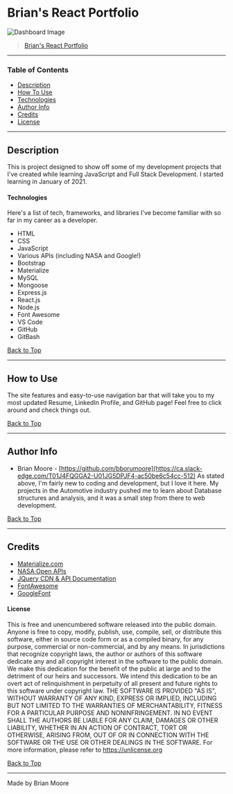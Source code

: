 # Brian's React Portfolio
![Dashboard Image](src/assets/images/selfPortrait.png)
> [Brian's React Portfolio](https://bborumoore.github.io/mars-daily/ )
---
### Table of Contents
- [Description](#description)
- [How To Use](#how-to-use)
- [Technologies](#technologies)
- [Author Info](#author-info)
- [Credits](#credits)
- [License](#license) 

---
## Description
This is project designed to show off some of my development projects that I've created while learning JavaScript and Full Stack Development.  I started learning in January of 2021.
#### Technologies
Here's a list of tech, frameworks, and libraries I've become familiar with so far in my career as a developer.
- HTML
- CSS
- JavaScript
- Various APIs (including NASA and Google!)
- Bootstrap
- Materialize
- MySQL
- Mongoose
- Express.js
- React.js
- Node.js
- Font Awesome
- VS Code
- GitHub
- GitBash 
  
[Back to Top](#Brian's-React-Portfolio)

---
## How to Use
The site features and easy-to-use navigation bar that will take you to my most updated Resume, LinkedIn Profile, and GitHub page!  Feel free to click around and check things out. 
  
[Back to Top](#Brian's-React-Portfolio)

---
## Author Info
- Brian Moore - [https://github.com/bborumoore](https://ca.slack-edge.com/T01J4FQGGA2-U01JG5DPJF4-ac50be6c54cc-512)
As stated above, I'm fairly new to coding and development, but I love it here.  My projects in the Automotive industry pushed me to learn about Database structures and analysis, and it was a small step from there to web development.
  
[Back to Top](#Brian's-React-Portfolio)

---
## Credits
- [Materialize.com](https://materializecss.com/)
- [NASA Open APIs](https://api.nasa.gov/)
- [JQuery CDN & API Documentation](https://code.jquery.com/)
- [FontAwesome](https://fontawesome.com/)
- [GoogleFont](https://fonts.google.com/)  

#### License ####
This is free and unencumbered software released into the public domain.
Anyone is free to copy, modify, publish, use, compile, sell, or
distribute this software, either in source code form or as a compiled
binary, for any purpose, commercial or non-commercial, and by any
means.
In jurisdictions that recognize copyright laws, the author or authors
of this software dedicate any and all copyright interest in the
software to the public domain. We make this dedication for the benefit
of the public at large and to the detriment of our heirs and
successors. We intend this dedication to be an overt act of
relinquishment in perpetuity of all present and future rights to this
software under copyright law.
THE SOFTWARE IS PROVIDED "AS IS", WITHOUT WARRANTY OF ANY KIND,
EXPRESS OR IMPLIED, INCLUDING BUT NOT LIMITED TO THE WARRANTIES OF
MERCHANTABILITY, FITNESS FOR A PARTICULAR PURPOSE AND NONINFRINGEMENT.
IN NO EVENT SHALL THE AUTHORS BE LIABLE FOR ANY CLAIM, DAMAGES OR
OTHER LIABILITY, WHETHER IN AN ACTION OF CONTRACT, TORT OR OTHERWISE,
ARISING FROM, OUT OF OR IN CONNECTION WITH THE SOFTWARE OR THE USE OR
OTHER DEALINGS IN THE SOFTWARE.
For more information, please refer to <https://unlicense.org>
   
[Back to Top](#Brian's-React-Portfolio)

---
Made by Brian Moore 
